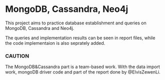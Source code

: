 # MongoDB, Cassandra, Neo4j

<p>This project aims to practice database establishment and queries on MongoDB, Cassandra and Neo4j.</p>

<p>The queries and implementation results can be seen in report files, while the code implementaion is also seprately added.</p>

### CAUTION
The MongoDB&Cassandra part is a team-based work. With the data import work, mongoDB driver code and part of the report done by @ElvisZewenLi.

